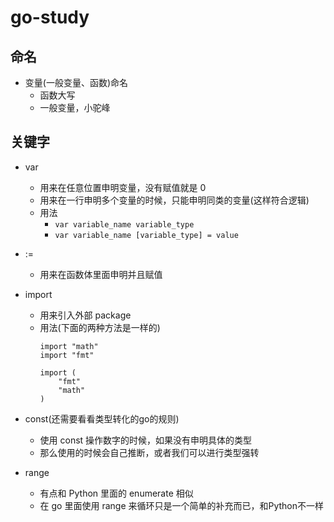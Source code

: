 # go-study

## 命名

- 变量(一般变量、函数)命名
    - 函数大写
    - 一般变量，小驼峰

## 关键字

- var
    - 用来在任意位置申明变量，没有赋值就是 0
    - 用来在一行申明多个变量的时候，只能申明同类的变量(这样符合逻辑)
    - 用法
        - `var variable_name variable_type`
        - `var variable_name [variable_type] = value`
- :=
    - 用来在函数体里面申明并且赋值


- import
    - 用来引入外部 package
    - 用法(下面的两种方法是一样的)
        ```
        import "math"
        import "fmt"
        ```
        ```
        import (
            "fmt"
            "math"
        )
        ```

- const(还需要看看类型转化的go的规则)
    - 使用 const 操作数字的时候，如果没有申明具体的类型
    - 那么使用的时候会自己推断，或者我们可以进行类型强转

- range
    - 有点和 Python 里面的 enumerate 相似
    - 在 go 里面使用 range 来循环只是一个简单的补充而已，和Python不一样
